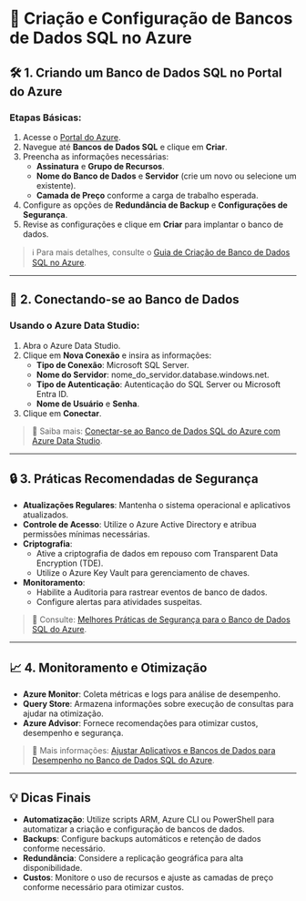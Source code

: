 # 📘 Criação e Configuração de Bancos de Dados SQL no Azure

## 🛠️ 1. Criando um Banco de Dados SQL no Portal do Azure

### Etapas Básicas:
1. Acesse o [Portal do Azure](https://portal.azure.com).
2. Navegue até **Bancos de Dados SQL** e clique em **Criar**.
3. Preencha as informações necessárias:
   - **Assinatura** e **Grupo de Recursos**.
   - **Nome do Banco de Dados** e **Servidor** (crie um novo ou selecione um existente).
   - **Camada de Preço** conforme a carga de trabalho esperada.
4. Configure as opções de **Redundância de Backup** e **Configurações de Segurança**.
5. Revise as configurações e clique em **Criar** para implantar o banco de dados.

> ℹ️ Para mais detalhes, consulte o [Guia de Criação de Banco de Dados SQL no Azure](https://learn.microsoft.com/pt-br/azure/azure-sql/database/single-database-create-quickstart?view=azuresql).

---

## 🧩 2. Conectando-se ao Banco de Dados

### Usando o Azure Data Studio:
1. Abra o Azure Data Studio.
2. Clique em **Nova Conexão** e insira as informações:
   - **Tipo de Conexão**: Microsoft SQL Server.
   - **Nome do Servidor**: nome_do_servidor.database.windows.net.
   - **Tipo de Autenticação**: Autenticação do SQL Server ou Microsoft Entra ID.
   - **Nome de Usuário** e **Senha**.
3. Clique em **Conectar**.

> 🔗 Saiba mais: [Conectar-se ao Banco de Dados SQL do Azure com Azure Data Studio](https://learn.microsoft.com/pt-br/azure-data-studio/quickstart-sql-database).

---

## 🔒 3. Práticas Recomendadas de Segurança

- **Atualizações Regulares**: Mantenha o sistema operacional e aplicativos atualizados.
- **Controle de Acesso**: Utilize o Azure Active Directory e atribua permissões mínimas necessárias.
- **Criptografia**:
  - Ative a criptografia de dados em repouso com Transparent Data Encryption (TDE).
  - Utilize o Azure Key Vault para gerenciamento de chaves.
- **Monitoramento**:
  - Habilite a Auditoria para rastrear eventos de banco de dados.
  - Configure alertas para atividades suspeitas.

> 🔗 Consulte: [Melhores Práticas de Segurança para o Banco de Dados SQL do Azure](https://learn.microsoft.com/pt-br/azure/azure-sql/database/security-overview?view=azuresql).

---

## 📈 4. Monitoramento e Otimização

- **Azure Monitor**: Coleta métricas e logs para análise de desempenho.
- **Query Store**: Armazena informações sobre execução de consultas para ajudar na otimização.
- **Azure Advisor**: Fornece recomendações para otimizar custos, desempenho e segurança.

> 🔗 Mais informações: [Ajustar Aplicativos e Bancos de Dados para Desempenho no Banco de Dados SQL do Azure](https://learn.microsoft.com/pt-br/azure/azure-sql/database/performance-guidance?view=azuresql).

---

## 💡 Dicas Finais

- **Automatização**: Utilize scripts ARM, Azure CLI ou PowerShell para automatizar a criação e configuração de bancos de dados.
- **Backups**: Configure backups automáticos e retenção de dados conforme necessário.
- **Redundância**: Considere a replicação geográfica para alta disponibilidade.
- **Custos**: Monitore o uso de recursos e ajuste as camadas de preço conforme necessário para otimizar custos.

